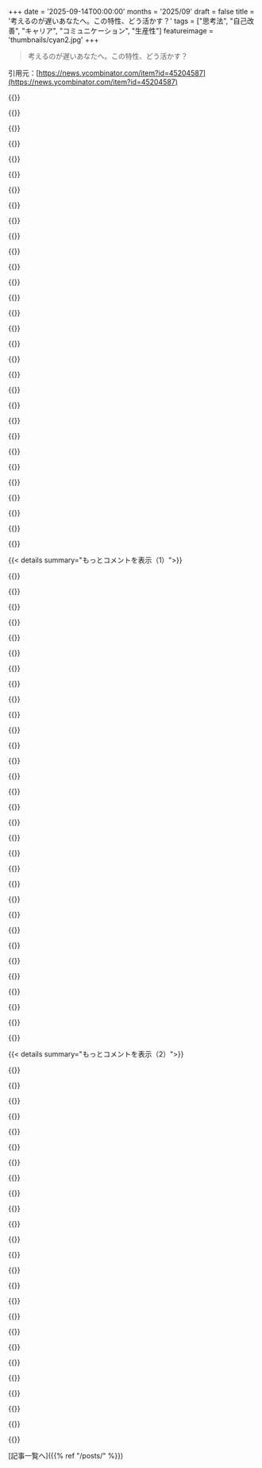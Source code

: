 +++
date = '2025-09-14T00:00:00'
months = '2025/09'
draft = false
title = '考えるのが遅いあなたへ。この特性、どう活かす？'
tags = ["思考法", "自己改善", "キャリア", "コミュニケーション", "生産性"]
featureimage = 'thumbnails/cyan2.jpg'
+++

> 考えるのが遅いあなたへ。この特性、どう活かす？

引用元：[https://news.ycombinator.com/item?id=45204587](https://news.ycombinator.com/item?id=45204587)




{{<matomeQuote body="「ゆっくり考える」こと、俺もよく考えたよ。ソフトウェア開発者としては有利だったと思う。でも、社交はマジ苦手。気の利いたことがすぐ言えないし、後で「あれ言えばよかった」って山ほど出てくるんだ。その場で面白いこと言える人って本当にすごい。歳を取ってからは受け入れたけど、友達や仕事の機会はたくさん逃しただろうな。今でも「気まずい」「つまらない」って思われてるんじゃないかって感じるのは正直キツイ。でも妻は俺と真逆のタイプで、俺たちは最高に楽しく過ごしてるよ。" userName="zubspace" createdAt="2025/09/14 19:32:41" color="#ff5733">}}




{{<matomeQuote body="「その場での発言」について、チャーチルが「明日用の即席スピーチを準備してるだけさ」って言った話知ってる？俺も人前で話すけど、8時間ものワークショップを全部用意はできないよ。でも、大量の逸話や比喩をストックしといて、コードみたいに適切な場面で使うんだ。メンタリングやコンサルティングで超役立つし、コメディアンも同じ手を使う。聞き手には新鮮でも、俺にとっては磨き上げたネタ。だから「あの人、頭の回転速い！」って思われるわけ。Simon Sinekみたいな人気プレゼンターも、同じ話を何年もかけて完成させてるのがわかるよ。" userName="Swizec" createdAt="2025/09/14 20:41:15" color="#785bff">}}




{{<matomeQuote body="昔、みんなに面白いって言われてた父が、膨大な面白い話を持ってると思ってたんだ。でも数年して、父が新しい人には同じ話を繰り返してるって気づいた。特定の持ちネタを再利用してるんだよね。新しい社交状況に慣れるのが遅い俺にとって、これは目から鱗だったよ。自分にもできるって。面白いのは、父自身はこれに気づいてないみたいで、俺に同じ話をし始めて、俺が細かいこと指摘すると、本当に驚くんだから。" userName="saghm" createdAt="2025/09/14 21:03:04" color="#45d325">}}




{{<matomeQuote body="俺も返答が遅いことがよくあるんだ。返事する前とか話の途中に、長い沈黙が入って考えてる。でも、その間は他の人が話し始めたり話題を変えるきっかけだって思われがちで、せっかく考えたことが言えなくなるんだ。前は5秒ごとに「ちょっと待って」って言ってたけど、気が散るって言われた。最近は本読んでるみたいに目をキョロキョロさせてるよ。待ってる人に「考えてるな」ってわかってもらえるし、スピナーみたいなもんだね。" userName="Kiboneu" createdAt="2025/09/14 20:57:14" color="#ff5733">}}




{{<matomeQuote body="考えてることを示すボディランゲージってあるよ。上を見てみて（まるで自分の脳の中を覗いてるみたいに）。" userName="mat_b" createdAt="2025/09/15 04:46:22" color="">}}




{{<matomeQuote body="「明日用の即席スピーチを準備してるだけさ」って話、Corridor CrewのWrenがBrandon Laatschから聞いた「シャワー思考は努力した時にだけ機能する」って言葉を思い出すね。必死に考えても行き詰まるけど、シャワー中とか関係ない時にアイデアが閃くんだ。脳が無意識に一般化するから、これは訓練可能なスキルだと思う。素早い返答が知性の良い尺度ってのはナイーブだ。速い人ほど間違ってることも多いしね。URL: https://youtu.be/9FL7IZavt1I?t=93 、 https://news.ycombinator.com/item?id=45242293 、 https://0x0.st/KcAU.png<br>追記だけど、PhD時代にこの方法が超効果的だった。がむしゃらに考えるのと、一旦離れるバランスが大事だよ。DiracやPoincare、Darwinみたいな有名人も、一日の労働時間は短く、散歩とかしてたんだ。クリエイティブな仕事にはこれが超重要。Elon Muskみたいな長時間労働を煽る話もあるけど、ノーベル賞科学者は逆だったりするしね。「もっと働く」ってのは単純化しすぎだよ。" userName="godelski" createdAt="2025/09/14 22:09:59" color="#ff5c5c">}}




{{<matomeQuote body="うん、それ（上を見るやつ）効くね。俺もたまにやるけど、目を上に向けすぎると痛くなっちゃうんだよな。考えてる時に目を何もしないよりは、何かしてる方が楽なんだ。多分俺だけだろうけど。将来的には、こめかみにLEDを埋め込んで、脳活動を示すネットワークスイッチのポートみたいに点滅させたいな。" userName="Kiboneu" createdAt="2025/09/15 12:52:28" color="">}}




{{<matomeQuote body="父が最近、自分に起こった面白い話を教えてくれたんだ。でもそれ、実は昔俺に起こったことで、俺が何年も前に父に話したことだったんだよね。" userName="macrocosmos" createdAt="2025/09/15 05:44:30" color="">}}




{{<matomeQuote body="昔、コメディフェスティバルでJohn Mulaneyの同じネタを2回見る機会があったんだ。自分の目でそれを見るのは、かなりすごい体験だったよ。" userName="corytheboyd" createdAt="2025/09/15 01:03:53" color="">}}




{{<matomeQuote body="Elonは従業員に週120時間とか996とか無茶な働き方を求めるけど、実際に深く考える必要がある仕事ってごく一部の人間だけなんだよな。" userName="johntarter" createdAt="2025/09/14 23:46:24" color="">}}




{{<matomeQuote body="Elonが「週40時間で世界を変えた奴はいない」って言うけどさ、本人はそうかもだけど、SpaceXやTeslaのエンジニアとかにまで同じこと求めてるんだぜ。あの996のHN投稿も見てみろよ。<br>https://x.com/elonmusk/status/1067173497909141504<br>https://www.financialexpress.com/trending/my-workload-went-f...<br>https://news.ycombinator.com/item?id=45149049" userName="godelski" createdAt="2025/09/15 02:51:55" color="#ff5c5c">}}




{{<matomeQuote body="考えるのが遅いって別に悪いことじゃないと思うんだ。相手だって別に面白いジョークとかエンタメを求めてるわけじゃないしね。" userName="ozgrakkurt" createdAt="2025/09/14 20:27:18" color="">}}




{{<matomeQuote body="考えるのが遅い人にとって、キャリアの成功は職業選びにかかってるよ。ソフトウェアやエンジニアリングみたいに実力主義の仕事は、そういう人には合ってるし、個性より実績で評価されるからおすすめ。" userName="conductr" createdAt="2025/09/15 13:17:43" color="#ff5733">}}




{{<matomeQuote body="考える時間稼ぎのために、”それは素晴らしい質問ですね、私の見解では…”みたいな、決まり文句を練習するといいよ。口が動いてる間に5秒は稼げるからね。" userName="conductr" createdAt="2025/09/15 13:21:26" color="#ff5733">}}




{{<matomeQuote body="俺はトップクラスのシニア／スタッフエンジニアなんだけどさ、コーディング面接だけはいつも苦戦するんだよね。" userName="jonotime" createdAt="2025/09/15 15:48:54" color="">}}




{{<matomeQuote body="”まず大まかに言うとさ…”って毎回言い始める同僚がいたんだけど、”これは俺の適当な最初の考えだよ”って聞こえてきて、だんだんうんざりしたんだ。" userName="JSR_FDED" createdAt="2025/09/15 14:15:40" color="#ff33a1">}}




{{<matomeQuote body="Jeremy VineがBoris Johnsonについて書いた話が、まさにコレの極致なんだ。Borisが練習済みで自動的に即興コメディアンを演じてたって話なんだけど、めちゃくちゃ面白いから読んでみて。<br>https://www.reddit.com/r/ukpolitics/comments/c1korj/jeremy_v..." userName="arjie" createdAt="2025/09/15 05:34:16" color="">}}




{{<matomeQuote body="関連する逸話を溜めたりシェアしたりするアドバイスってある？経験はあるのに、Aesopみたいに直接関係するポイントがある話を共有するのが苦手なんだよな。" userName="malnourish" createdAt="2025/09/14 23:34:44" color="">}}




{{<matomeQuote body="（id:69706への反論）「相手はジョークとかエンタメを期待してない」って言うけど、違うよ、期待してるって。つまんない奴とは誰も話したくないし、第一印象がマジで大事なんだからね。" userName="stronglikedan" createdAt="2025/09/15 02:08:04" color="#ff5c5c">}}




{{<matomeQuote body="この記事、まさに俺が書いたことある内容だわ。結婚ってさ、バランスが大事だよね ;)" userName="vim-guru" createdAt="2025/09/15 06:34:12" color="">}}




{{<matomeQuote body="俺も考えるのが遅い開発者で、早口な思考の妻と結婚してるけど、いい組み合わせだよ。両方早口なカップルは激しすぎてよく続くわって思うけど、刺激があるのかもね。YouTubeのHarry Mackが即興でラップする動画見るの好きなんだけど、マジで別の生物かと思うくらいすごいわ。" userName="efsavage" createdAt="2025/09/14 23:04:43" color="#38d3d3">}}




{{<matomeQuote body="なんでそれがすごいってなるの？どんなライブパフォーマンスだって、純粋な即興なんてほとんどないんだからさ。" userName="nradov" createdAt="2025/09/15 15:43:32" color="">}}




{{<matomeQuote body="つまり、ジョークを作るだけでなく、それを毎回新鮮に見せる技術がどれだけすごいかってことだよね。コメディアンが大変なのは、ネタ作りが難しいからじゃなくて、色々な難しいスキルが交差していて、それを磨くのにめちゃくちゃ練習が必要だからだよ。" userName="everfrustrated" createdAt="2025/09/15 15:52:09" color="#ff33a1">}}




{{<matomeQuote body="元記事はこちらだよ: https://news.ycombinator.com/item?id=20281420" userName="bmaupin" createdAt="2025/09/15 13:57:47" color="">}}




{{<matomeQuote body="へへ、最近妻が、息子に抱きつき方を教えたって話してたんだけどさ。本当は俺が教えたんだよ。でも、彼女がすごく嬉しそうだったから、言わせてやったけどね。" userName="mordnis" createdAt="2025/09/15 20:11:09" color="">}}




{{<matomeQuote body="関連する逸話を集めて共有する秘訣ってある？俺にとって15年間ブログを書き続けてきたのがそれだよ。物事を分かりやすい形にまとめて、読者に響くか試す。良ければ自分の引き出しに入れるし、そうでなければやり取りして次はもっと良くする。最近はリーダー職だから、若い人や経験の浅い人と一緒に仕事しながら、これを同期的にたくさん実践してるんだ。" userName="Swizec" createdAt="2025/09/15 00:13:16" color="#ff5733">}}




{{<matomeQuote body="MuskがSNS使いすぎだし、レジャー活動も多すぎるだろ、週80時間労働にしては。彼はどう見ても週4日勤務タイプだよ、言わないだけでさ。" userName="varjag" createdAt="2025/09/15 13:11:55" color="">}}




{{<matomeQuote body="Elonがあんな風にするのは、周りの人をこき使うことで特別感を得たいからであって、実際にうまくいくからじゃない。疲労とストレスで生産性が急激に落ちるって研究で何度も証明されてるのに、一部の有名人にはそれが常識じゃないみたいだね。だから実際の成果じゃなくて、パフォーマンスばかり。叫んだり騒いだりしてるけど、例えばTeslaはまだFSDなんてできてないし、もっと地味な会社の方がよっぽど進んでる。あれは子供じみたマッチョイズムで、大人の経営じゃないよ。" userName="TheOtherHobbes" createdAt="2025/09/15 09:47:57" color="">}}




{{<matomeQuote body="lol, yeah the trick is to use them as sparingly as possible and have a dozen or so to rotate. I’m not sure if I qualify as a slow thinker the way OP and some others here are discussing it. But, I do frequently need more time to answer complex problems. I’ve also started just feeling OK telling people I can follow up with them on certain questions as it’s too complex to answer off top of my head. As with anything, it’s a balance, I find if you can’t answer simple questions people will lose confidence in your answers." userName="conductr" createdAt="2025/09/15 16:38:26" color="#ff5733">}}




{{<matomeQuote body="That is a hilarious bodymod. And considering that is is possible to get rough brain activity indicators in a non-invasive manner, something like it could actually be made." userName="jononor" createdAt="2025/09/15 15:23:25" color="">}}




{{< details summary="もっとコメントを表示（1）">}}

{{<matomeQuote body="My wife and I are complete opposites. One of us processes data instantaneously, connecting it to dozens of other topics at the flip of a switch, and integrating broad knowledge. This makes for a great member of, say, a tiger team.The other thinks slowly, often has no initial opinion, and rarely speaks up, but when they do, the input is flawless and monumental. R&D is their forté.Neither one is better than the other. The quick thinker handles in-the-moment action well, but is so wrapped up in the “now” that it’s difficult for them to get too deep on a topic. The slow thinker meditates on ideas for a while, carefully chooses (almost always the correct) path, and steadies the course. Prick and pull at this one for a quick thought, and it comes out flatter than you could imagine.Until we know what actual intelligence is, trying to act like one form is objectively better than another is just silly.I think lots of the graybeard devs are deep thinkers, not fast thinkers. I think fast thinkers were pulled towards the “move fast and break things”-style companies." userName="kulahan" createdAt="2025/09/14 22:41:33" color="#38d3d3">}}




{{<matomeQuote body="Maybe a nonsequitur but in grad school I was in a study group which naturally split into two. In one group (mine) we’d read a problem and immediately charge in, sometimes have to backtrack, and meander around until the answer revealed itself. In the other they would plan everything out, and figure out what they needed to do, and from that the answer would reveal itself and they would write it all down.The interesting part is neither group really finished the problem sets faster than the other. Individual problems my group could, if we knew or guessed the right path immediately, be faster. But over the span of a 10 question p-set it would mostly come out in the wash and both groups would finish in roughly the same amount of time.I often think back on that when reflecting on how I still work that way years later." userName="LeonardoTolstoy" createdAt="2025/09/15 00:55:38" color="">}}




{{<matomeQuote body="I think it can be OK to have a risk if that’s the plan of trial and error.It’s when you don’t know, or have an inkling of what’s wrong but aren’t sure where to start probing, that it’s better to have a plan or call in experts in an unfamiliar area." userName="mjevans" createdAt="2025/09/15 01:08:26" color="">}}




{{<matomeQuote body="I think everyone is capable of both and should strive to go for both, it’s just a toolbox. I certainly have flip flopped between them over the years." userName="sigbottle" createdAt="2025/09/15 20:07:09" color="">}}




{{<matomeQuote body="one of you uses more test-time compute before giving your answer :)is the first person actually incapable of thinking deeply or do they just prefer the other way/have a lower barrier for what is worth saying.I find i like to sit back and think in a group conversation and chime in at the right moment with something insightful, where other people are just going next token prediction stream of concious blabbering." userName="anthonypasq" createdAt="2025/09/15 15:33:03" color="#38d3d3">}}




{{<matomeQuote body="They can think deeply, it just takes active effort, whereas the broad-and-quick approach comes naturally. Sometimes sitting back and listening can be fun for them." userName="kulahan" createdAt="2025/09/15 20:57:11" color="">}}




{{<matomeQuote body="「実際の知性って何かわかるまで…」ってセリフ、もっと評価されるべきだよね。俺たちは知性が何かすら知らないのに、AIがそうかっていうのもわかんないよ。<br>これ、深すぎ。" userName="senectus1" createdAt="2025/09/15 00:20:16" color="#785bff">}}




{{<matomeQuote body="何かするのに時間がかかると、忘れられがちって本当にそう。グループ会話は超疲れる。すぐ言わないと話が変わっちゃうし。<br>俺も会話の「処理時間」が遅いから、書く方が合ってるって思う。議論も苦手で、言いたいことまとまらないし、学校でからかわれた。すぐ返さないと「負け」って思われがちだよね…。2年前にバーンアウトしてから、これマジ悪化したよ（まだ回復してない）。" userName="sunaookami" createdAt="2025/09/14 18:55:16" color="#ff33a1">}}




{{<matomeQuote body="「2秒以内に反論しないと負け」って考え、マジでイライラする！ 適当な議論でも、早く言い返せると許されちゃう感じあるし。<br>逆に、詳細思い出せないとか、ちょっと考える時間がかかると、言ってる事実が間違ってるって思われがちだよね。事実って、その場で記憶できるかに左右されないはずなのに、みんなそう考えちゃうんだよな。" userName="mailund" createdAt="2025/09/15 08:24:04" color="#45d325">}}




{{<matomeQuote body="バーンアウトって聞いて、なんかごめんね。ちゃんと回復に向かってることを願ってるよ。踏ん張って、無理しないでね！<br>ネットの赤の他人だけど、俺のこのコメントが少しでも力になれたら嬉しいな。" userName="nuancebydefault" createdAt="2025/09/14 20:06:59" color="#38d3d3">}}




{{<matomeQuote body="ありがとう、頑張ってるよ。でも、なかなか険しい道のりで、新しい仕事を見つけるのがめちゃくちゃ難しいんだよね。" userName="sunaookami" createdAt="2025/09/14 20:09:55" color="">}}




{{<matomeQuote body="バーンアウトと今のクソみたいな市場状況を混同するなよ。問題は君自身にあるんじゃないからね。" userName="brazukadev" createdAt="2025/09/14 20:27:42" color="#38d3d3">}}




{{<matomeQuote body="うん、それに慣れるまで、けっこう時間かかっちゃったよ。" userName="sunaookami" createdAt="2025/09/15 04:48:50" color="">}}




{{<matomeQuote body="これは君がゆっくり話すせいじゃなくて、他の奴らがちゃんとコミュニケーションできないか、したくないっていう症状だよ。<br>もしみんなが本当にちゃんとした会話を求めてたら、友達がちょっとゆっくり話したり、話が飛び飛びになったりしても、問題にならないはずなんだ。もう少し忍耐を持って、相手の言いたいことを善意で解釈してあげてよ。" userName="squigz" createdAt="2025/09/14 23:06:39" color="#38d3d3">}}




{{<matomeQuote body="俺の経験だと、3人以上で話すとこうなるんだよね。話題の切り替わるスピードが、グループで一番早く処理できる奴に合わせられちゃって、結局、考えるのが遅い奴は会話から排除されちゃうんだよな。" userName="jbd0" createdAt="2025/09/15 11:47:48" color="#38d3d3">}}




{{<matomeQuote body="グループ会話が疲れるって、本当にそうだよな。常にやり取りがあって、すぐ言わないと話題がどんどん変わっちゃう。<br>疲れるのはさ、ほとんどの人が聞くのと同じくらい話したがるからなんだよ。それをグループでやるのは難しいよね。" userName="tasuki" createdAt="2025/09/15 22:23:53" color="#45d325">}}




{{<matomeQuote body="理解や成果を出すまでに時間がかかるけど、速い人たちは理解が浅くて成果もイマイチなことが多いな、っていつも思うよ。俺は本当に集中してることを深く理解しないといけないんだ。そうやってちゃんと頭の中でモデルを組み立ててからの方が、実際には速く生産的になれるんだよね。" userName="MattPalmer1086" createdAt="2025/09/14 19:05:39" color="#ff5733">}}




{{<matomeQuote body="俺もだよ、このゆっくりで methodical なプロセスが、派手で素早い shallow なアプローチより価値があるって示すのが本当に大変なんだ。問題にじっくり取り組んでからじゃないと、提案どころか製品すら出せないこともあるからね。でも長い目で見れば報われるよ。幸い、その価値を認めてくれるマネージャーやビジネスパートナーにも何人か恵まれたけど、世の中では全然そうじゃないし、tech 界に多い move fast な Agile 文化の中で、自分で説明するのも結構難しいんだ。" userName="ptmcc" createdAt="2025/09/14 19:31:56" color="#ff5c5c">}}




{{<matomeQuote body="そうそう、俺も長年マネージャーに「ちゃんと成果出るの？」って心配されて、何度も大変な話し合いをしてきたよ。できるのは「これが俺のやり方です。最初はゆっくりだけど、そのあと劇的に加速しますから」って安心させることだけ。一度うまくいけば、次からはもちろん楽になるんだ！" userName="MattPalmer1086" createdAt="2025/09/15 07:00:30" color="#785bff">}}




{{<matomeQuote body="君、ADHDかもしれないよ。俺は自分を鈍いとは思わないけど、君の言ってることは俺にそっくりだ。大学で数学から理論物理学に転向したとか、空間認識の話とかも全部ね。結局、大人になってからADHDと診断されて、治療を受けたらStimulantが「機転が利く」のにすごく効いたんだ。「遅い」ってのは、いつも気が散ってる状態だから効率が悪いって感じかな。Stimulantでそれが直るんだ。でも、子供の頃から散漫だったから、脳の構造の一部になっちゃって、薬だけじゃ変わらない部分もある。でも、それは「超能力」だと思ってるよ。問題を見るのに違う視点を持てるから、戦略的思考にすごく役立つんだ。Stimulantはそれを集中的に制御する力と、必要に応じてオンオフを切り替える能力をくれるんだよね。" userName="adastra22" createdAt="2025/09/14 18:39:37" color="#785bff">}}




{{<matomeQuote body="記事の主旨は「この人の思考スタイルは機能不全じゃない」ってことなのに、なんでこれを病気扱いして、薬で思考スタイルを変えようとするんだ？これは普通の人間の自然なあり方として見るべきだろう。" userName="tptacek" createdAt="2025/09/14 18:55:11" color="">}}




{{<matomeQuote body="ADHDだってすぐ決めつけたり、Stimulantを勧めたりするのは早計だと思うな。俺もADHDだけど、君の言ってることにはもっと複雑な側面があるよ。例えば「素早い計算」の話だけど、何度もやってる計算は暗記してるから速いんだ。これには面白い実験データもあるんだよ。脳は単なる計算ユニットじゃなくて、速度や容量が違うストレージとか、いろんな処理ユニットがあって、うまく使えば活用できるんだ。君の評価は出力速度だけ見てるけど、それはFLOPSを測ってるわけじゃないんだよね。" userName="godelski" createdAt="2025/09/14 19:22:49" color="#ff5c5c">}}




{{<matomeQuote body="「かもしれない」は結論じゃないだろ。急いで結論を出してるのは君の方だよ。それに記事は不注意型ADHDの症状を、たくさんの手がかりと高い精度で本当にうまく描写しているんだ。君のコメントの残りの部分は、そこで言われてる具体的な症状や経験とどう関係するのか、正直分かりにくいな。" userName="throwuxiytayq" createdAt="2025/09/14 19:54:58" color="">}}




{{<matomeQuote body="不注意型ADDは俺の人生に、個人的にも仕事でも本当に大きなダメージを与えたんだ。結婚だってめちゃくちゃになりかけた。頼むから、抗医療の偏見は捨ててくれよ。主筆の人は一生涯「自分はダメだ」って感じてきたって言ってるけど、これは典型的なADDの症状なんだ。そして、効果が長続きする唯一の治療法は薬だよ。ADDの人にとっては、薬は人生を前向きに変えるものなんだ。俺の人生は薬を飲む前と後で全然違う時代だってはっきり分けられるよ。前は自分の目標に対してずっと失敗続きだったけど、薬を飲んでからは自己肯定感と成長の時期なんだ。なのに、君みたいな人が、唯一の助けになる脳の化学変化を阻もうとして、罪悪感を抱かせたり、恥をかかせたりするんだ。なんで？医療的な症状に対処するための薬の議論を、なんでやめさせようとするんだ？" userName="adastra22" createdAt="2025/09/15 00:39:09" color="#ff5733">}}




{{<matomeQuote body="不注意型ADHDっていうのは初めて聞いたけど、すごく俺に当てはまるみたいだ。大人になってからこれについて調べた経験がある人いる？ADHDの診断とか、Stimulantを求めることって、すごく偏見があるような気がするんだよね。" userName="seanssel" createdAt="2025/09/15 13:28:44" color="#45d325">}}




{{<matomeQuote body="長文になってごめん。要するに、筆者は単に「対処してる」だけだよ。ADHDは障害であって、「違う考え方」だから「薬でなんとかする」ものじゃない。ADHDだと知ることは、とてつもない安堵につながるんだ。一般的に、もしADHDなら、知りたいと思うはずだよ。---<br>君の解釈には反対だな。記事は筆者が自分の「思考スタイル」に対処するために開発した仕組みを描写しているんだ。それが単にユニークな思考プロセスなのか、それとも一般的な精神疾患に苦しんでいるのかはともかく、彼の楽観的で問題解決志向の態度は適応的で健全だよ。<br>筆者は「いつも自分の脳の処理速度が遅いことを心配してきた」と書いてる。でも最近になって「遅い処理速度は思ったほど問題じゃない」と気づいた、とね。そして、もしそれが間違ってても、それに逆らうよりは受け入れた方が自分にとって良い、とも言ってる。これって、筆者が長年の困難に対処しようとしてるように読めるんだ。そして、困難を克服したとは言っておらず、ただいくつかのアプローチが他のものより優れていると見つけただけだよ。<br>もしこの長年の、ずっと悩まされてきた困難の根本原因が、多くの人に役立ってきた標準的な治療法がある、よく理解された症状だとしたら、その提案を筆者が評価すると思うのは妥当だよね。<br>それに、ADHDは不安障害やうつ病、自閉症が「違う考え方」じゃないのと同じで、「違う考え方」じゃないんだ。診断されていない人にはそう感じられることもあるし、診断された多くの人も、それを「悪いもの」ではなく「違うもの」だと軽視する傾向がある。さらには、こういう希望的なレトリックに付き合う医者までいるんだ。これは聾者のコミュニティで、耳が聞こえないことを障害ではないと主張するのと似てるね [1]。<br>実際、ADHDは精神疾患だよ。実行機能の欠如や感情調節の困難を補うような、特別な創造性や洞察力といった「超能力」が与えられるわけじゃない。ラッセル・バークレー博士が言ってるように [2]：<br>「さて、はっきりさせておこう。これは非常に深刻な障害だ。取るに足らない、一過性の障害なんかじゃない。」<br>「また、十分強調されていないと思うことを強調しておこう。ADHDは贈り物なんかじゃない。私たちがとった何百もの測定法のどれを見ても、ADHDが人間の生活において何かポジティブなものをもたらすという研究エビデンスは一切ない。はっきりさせておこう。ADHDは、人々が持つであろう何百もの心理的能力のごく一部にすぎない。そして多くの人々は、他の人間の能力の様々な側面で才能に恵まれているかもしれないが、その才能や成功をADHD自体に決して帰してはならない。」<br>君には悪気がないのは分かってるんだけど、君のコメントは、ADHDの人がよく目にする態度、そしてADHDの人へのあからさまなスティグマに容易に変化しうる態度を表しているから、いくつか憤慨した返信が来てるんだ。<br>君がそう言っていたわけじゃないけど、多くの人はADHDの人が普通の困難を病気扱いして、楽しい薬を手に入れるためにそれを利用していると思ってるみたいだね。<br>「仕事で飽きる？うん、誰でも飽きるよね。」<br>「大きなプロジェクトを始めるのが難しい？わかるよ。」<br>「時々時間の感覚を失う？俺もだ！」<br>「ねえ、君って結局みんなが経験するような普通の人生の苦労を全部してるみたいだけど、頑張って物事を片付ける代わりに、医者に泣きついて安いaddysをもらってるだけなんじゃないの？」<br>精神疾患を認めないことに何の美徳もないよ。ADHDは人によって重症度が違うし、どんな症状であれ治療をしないという情報に基づいた選択をするのは完全に有効だ。でも、似ている一般的な障害の存在を無視して「病気扱いを拒否する」ことは、筆者や他の誰の利益にもならないんだ。<br>君が見落としているもう一つのパズルは、成人してから診断された私たち多くの人にとって、ADHDの診断は非常にポジティブで、人生を変える出来事だった、ってことなんだ。<br>未診断のADHDとともに生きるというのは、他人から—そして自分自身からも—慢性的に遅刻し、頼りにならず、集中力がなく、動作が遅く、整理整頓ができない人間だ、と見なされる状態で生きることだよ。見た目には、怠け者で、無責任で、不注意な、悪い、徳のない人間なんだ。そして、何度も何度も、自分で設定した、達成できるはずの目標を達成できないんだ。<br>長年の自分の欠点が、道徳的に欠陥のある魂のせいではなく、医学的に欠陥のある脳のせいだと知るのは、計り知れない安堵なんだ。そして、この安堵は、薬や他の治療法が助けになるかもしれないという希望とはまったく別のところにあるんだよ。<br>だから、この重荷が取り除かれた経験をした人たちが、なぜそれを他の人にも伝えたいと熱望するのか、今なら理解できるかもしれないね。癌と診断されるのとは違うんだ。私たちは常に苦悩を知っていた。今、私たちは苦悩する敵を知っているんだ。<br>[1] https://www.reddit.com/r/deaf/comments/134tw70/do_you_identi...<br>[2] https://m.youtube.com/watch?v=Z9w6YL5__Z8" userName="istjohn" createdAt="2025/09/15 04:13:07" color="#45d325">}}




{{<matomeQuote body="俺は40代半ばの機械エンジニアで、Bay Areaにいるんだ。HNは俺の仲間って感じ。<br>ADHDの薬が解決策だって色んな意見が飛んでくるよ（公式な診断はないけど、条件は満たしてると思うし、多分”罹患してる”）。<br>脳って複雑で、色んなタスクに適合したり、不適合だったりする。俺の仮説では、俺の脳は今のcorporate Americaで評価される行動に不適合なんだろうな。Feynmanみたいにはなれないし。<br>だから、俺は今、二つの世界の板挟みになってるんだ。この記事はマジで響いたよ。" userName="freetinker" createdAt="2025/09/14 21:32:51" color="#38d3d3">}}




{{<matomeQuote body="ちょっと待って、君が医者と決めたことを変えろなんて言ってないよ。君の状況は知らないし。<br>ただ、自分の状況に満足してる人に、薬を勧めるようなコメントに反応しただけだからね。" userName="tptacek" createdAt="2025/09/15 00:52:29" color="">}}




{{<matomeQuote body="OPじゃないけど、俺は大人になってからADHDと診断されたんだ。セラピストとか一般医が使う簡単なスクリーニング質問票だと、基準より数点低かったんだよね。でも後で、大学病院の精神科医が徹底した適切な検査をした結果、重度のADHD障害があることが分かったよ。だから、もしADHDかもしれないって思うなら、精神科医にちゃんとした評価を求める価値はあるよ。検査は数時間かかるだろうけどね。<br>個人的には診断後、治療で困ったことはあまりないな。一部の人には問題があるって知ってるし、毎年薬物検査を受けなきゃいけないみたいな不便さもあるけど、唯一の後悔は10年早く診断してもらわなかったことだよ。" userName="istjohn" createdAt="2025/09/15 17:00:28" color="#38d3d3">}}




{{<matomeQuote body="俺も人生ずっと”集中力”に悩まされてきたよ。会議での集中力はひどいから、全部録音して後で聞き直してるんだ。そろそろ医者を探す時だね。<br>質問なんだけど、興奮剤って性生活とか、他の生活分野に悪影響を与えることってある？" userName="boredemployee" createdAt="2025/09/15 01:32:34" color="">}}

{{</details>}}




{{< details summary="もっとコメントを表示（2）">}}

{{<matomeQuote body="それは薬と用量によるね。俺が知る限り、興奮剤は通常、そういった分野に深刻な、あるいは長期的な影響を与えることはないよ。<br>RitalinもAdderall（Vyvanseのような派生薬も）も血管収縮剤だから、血流に影響を与えるんだ。これが多少の不快感につながるんだね。”Adderall dick”は”プールで縮む”のと似た一時的な状態で、みんなに起こるわけじゃないし、用量にもよるんだけど、パフォーマンスには影響しないよ。性的な刺激にはちゃんと反応するからね。<br>興奮剤の使用で血圧が少し上がる可能性はあるんだけど、これが長期的に（何年も、何十年も）EDとか、もっと深刻な問題につながることはある。でも、だからこそこれらの薬は処方医による綿密な監督が必要で、もし血圧の上昇が観察されたら、lisinoprilみたいな他の薬を追加して、その影響を打ち消してくれるんだ。<br>稀だけど報告されてるケースとしては、性的なクライマックスとオーガズムが乖離するような奇妙な影響もあるんだ。Redditなんかでそういう自己報告はたくさん見つかるよ。どれも永続的じゃないし、薬が体内から出れば元に戻るからね。<br>圧倒的多数の患者では、上記のようなことは何も起こらないし、永続的なもの（監視されずに放置された場合の長期的な高血圧の影響以外）は一つも知らないよ。これは例えば、性的な健康に永続的な影響を与える可能性のあるSSRIとは違う点だね。これを持ち出したのは、一部の医者が処方薬の規制を避けるためにSSRIを第一選択として処方することがあるからだよ。彼らにそうさせちゃダメだよ。抗うつ薬は信じられないほどひどい（そして場合によっては永続的な）副作用があったり、人格を劇的に変えたりする可能性があるし、ADHDの標準的な治療法とは考えられてないからね。" userName="adastra22" createdAt="2025/09/15 02:40:46" color="#45d325">}}




{{<matomeQuote body="EKGを受けなきゃいけなかったって…その説明からすると、実際はEEGの間違いじゃない？" userName="kashunstva" createdAt="2025/09/14 23:13:56" color="">}}




{{<matomeQuote body="みんなそれぞれの旅路があるし、人が特定の考え方をする理由はたくさんあるよね。<br>君が反応してるコメントは、ただ自分の状況を説明して、記事を書いた人が似たような経験を探求するかもしれないって言ってるだけだよ。俺は記事を、誰かが何かを探求していて、ADHDもその探求の一つになりうる、と読んだんだ。特にADHD不注意型が一番似てると思うね。<br>特定の状態に対する人の治療選択を批判する理由が分からないな。特定の治療オプションの必要性を君は感じないかもしれないけど、ADHDの薬で不安やRSDから解放される人は多いんだ。彼らは自分で決めることができるんだよ。" userName="brohoolio" createdAt="2025/09/14 19:28:07" color="">}}




{{<matomeQuote body="ねえ、返信ありがとう。俺は30代半ばで、人生ずっと”ぼーっとしてる人”（space cadet）だと思ってきたんだ。学校は本当に大変で、よく卒業できたと自分でも驚いてるよ。集中できないのは軽いうつ病と不安のせいだと思ってたんだけど、何か別の原因があるのか調べてみたいんだ。何十年もぼんやり生きてきた感じがするよ。<br>まずはGPに相談してみるつもりだよ。感謝してる。" userName="seanssel" createdAt="2025/09/15 21:11:26" color="#45d325">}}




{{<matomeQuote body="詳しい返信ありがとう！本当に感謝してるよ。<br>2019年から全般性不安障害のためにSSRIを飲んでるんだけど、今はかなり良くなったから、やめるか他の薬に変えたいんだ。遅漏が嫌でね、今までそんな問題なかったのに、薬のせいでひどいことになってるから。<br>だから、両方を治療できる安全な組み合わせを調べるつもりだよ。ChatGPTが注意障害と不安にはVortioxetineを勧めてくれたから、医者と相談してみるつもりだ。改めてありがとう！" userName="boredemployee" createdAt="2025/09/15 11:53:58" color="#45d325">}}




{{<matomeQuote body="親コメントは、筆者の思考スタイルを理解し、研究文献の“sluggish cognitive tempo”という臨床用語と結びつけるための枠組みだって言ってるよ。" userName="nxobject" createdAt="2025/09/14 19:06:55" color="">}}




{{<matomeQuote body="ありがとう、確認したら多分その通りだね。10年以上前のことだし、俺はそういう医者じゃないからさ、ハハ。" userName="godelski" createdAt="2025/09/14 23:33:23" color="">}}




{{<matomeQuote body="OPは状況が順調だと思ってなくて、自分の精神的なハンディキャップだと思ってる。僕のコメントは、それが医学的に治療可能な状態かもしれないって指摘したかっただけなんだ。<br>ADHDの薬は俺みたいなADDの人には効くんだよ。幸福感なんて感じないし、副作用もほとんどない。毎日薬を飲むだけで自分の人生をコントロールできて、“ノーマル”になれる。薬を選ぶ人たちは社会の偏見に晒されるんだ。医者や学校、周りの人たちから色々言われる。深刻なスティグマだから、見たら反論するようにしてるよ。" userName="adastra22" createdAt="2025/09/15 02:23:12" color="#ff5c5c">}}




{{<matomeQuote body="“なんで薬で思考スタイルを変えるんだ？”って言うけどさ、それってスタチンとかPrEPとかACE inhibitorsに対しても同じこと言うの？" userName="istjohn" createdAt="2025/09/15 04:40:41" color="#ff5733">}}




{{<matomeQuote body="“なんでこれを人間の普通のあり方だと見て、病気扱いしないんだ？”って言うけど、共通の行動パターンにラベルがあると説明が簡潔になるんだよ。<br>臨床的うつ病にも同じこと言う？<br>なんで薬で思考スタイルを変えるかって？ADHDとかって、現実の用事をこなすのが本当に大変になることがあるからさ。税金の申告とか、失業手当の手続きとか、普通の人には大したことないことが、神経多様な人には大きな障害になるんだよ。(まあ、薬の作用は少し違うけどね)" userName="Quekid5" createdAt="2025/09/14 19:52:11" color="#785bff">}}




{{<matomeQuote body="“かもしれない”は結論じゃないってことだよね。僕たちは違う可能性を考えてるんだ。<br>僕はAdastraがOPがADHDだと100％結論付けたとは思ってないよ。当たり前だよね。<br>僕のコメントは『OPはリンゴとオレンジを比較してる可能性が高い』って言いたかったんだ。両方丸っこい果物だから交換可能だと思ってるけど、健康効果を考えるなら別の側面も考慮する必要がある、ってね。<br>記事で3桁×3桁の計算を例に出してるけど、計算能力と別のアルゴリズムを使ってるかは区別できないからね。僕は別のアルゴリズムを使ってたことを強く示唆してるし、部分計算の再利用もしてたよ。" userName="godelski" createdAt="2025/09/14 21:46:49" color="#ff5733">}}




{{<matomeQuote body="ADHDの最前線の治療法は薬物療法だよ。研究で最も効果的で副作用も軽微で安全だって示されてるんだ。これはこの疾患を研究してる医療専門家の見解だね。むしろADHDの薬物療法への懐疑的な意見が、おかしくて注目に値するよ。" userName="istjohn" createdAt="2025/09/15 17:17:52" color="">}}




{{<matomeQuote body="アメリカ人はオピオイド危機から何も学んでないの？" userName="e4325f" createdAt="2025/09/15 12:30:22" color="">}}




{{<matomeQuote body="自分の状況を説明してくれて感謝するよ。僕もいつかADHDの検査を受けることを検討したいな。それで将来の生活の質が改善するなら最高だし、何も見つからなくても調べてみて良かったと思うだろうね。" userName="KronisLV" createdAt="2025/09/15 15:38:39" color="">}}




{{<matomeQuote body="精神的な“障害”って、脳の違いが本当に有害なのか、それとも社会の仕組みのせいで有害になってるのか、っていうところが面白いよね。俺もADHDで悩んだことがあるけど、自分の脳は素晴らしいって思うんだ。でも社会の仕組みが間違ってるって感じるよ。<br>俺の脳は午前11時から午後7時が一番調子いいのに、典型的な9時〜5時だったり、デスクワーク中心の仕事だったりするからさ。脳が悪いとは思わないけど、社会の基準と違いすぎるから、薬を飲むかどうか迷うんだ。薬は社会に順応するのを助けるけど、脳の機能を改善するわけじゃないって感じるね。" userName="firstplacelast" createdAt="2025/09/15 00:40:12" color="#ff5c5c">}}




{{<matomeQuote body="記事はADHD薬の良い面も悪い面もちゃんと説明してるし、別にダメって言ってないよ。Redditみたいにすぐ怒りを探すのはやめなよ。" userName="idiotsecant" createdAt="2025/09/14 19:24:23" color="">}}




{{<matomeQuote body="ほかのコメントと大体同じだけど、ADHDの症状、特に不注意特性について調べてみたら？DSM-5の診断基準も読むと良いかもね。偏見は気にしなくてOK。" userName="throwuxiytayq" createdAt="2025/09/16 09:18:24" color="#ff5c5c">}}




{{<matomeQuote body="記事を読んでくれて嬉しいな。Patrickへの返信を見たら僕のコメントはほとんど余計だったけど、喜んでくれてよかった。Patrickは僕の長文を読まないだろうね。ADHDで過集中になっちゃうと、つい長くなっちゃうんだよ。" userName="istjohn" createdAt="2025/09/15 17:28:32" color="">}}




{{<matomeQuote body="面接で計算しながら名前叫んだり、変なことさせられたりしたんだって？「そんな面接は途中で帰る」ってよく言うけど、僕ならマジで帰るね。それ、本当にあった話なの？" userName="el_benhameen" createdAt="2025/09/14 18:13:25" color="">}}




{{<matomeQuote body="面接で逆質問する妄想をしたんだ。もし会社が好きなら何も聞かない。ちょっとムカついてたら、FizzBuzzみたいな簡単な質問を。マジで頭に来てたら、クソ難しくてどうでもいい質問をぶつけてやる。「鶏とキツネと小麦粉が二重連結リストを渡るには？途中でリストをひっくり返して、747台のVWビートルにピンポン球が何個入るか数えてみろ」ってね。" userName="schneems" createdAt="2025/09/14 18:36:00" color="#ff33a1">}}




{{<matomeQuote body="会社が好きでも面接で何も質問しないのはダメだよ。常に鋭い質問をいくつか用意しなきゃ。もし採用で同点の候補者がいたら、質問しない人より、たくさん質問して意欲を見せた人が選ばれるよ。逆質問されたら「ハハ、面白い冗談！もう時間だよ、来てくれてありがとう！」って言うかな。" userName="mattlondon" createdAt="2025/09/14 18:48:52" color="#45d325">}}




{{<matomeQuote body="会社や仕事について賢い質問をするのは、ただの’タイブレーク’以上の大きなメリットがあるよ。会社への関心、自主性、どれだけ会社に馴染めるか、たくさんアピールできるからね。" userName="furyofantares" createdAt="2025/09/14 19:01:48" color="#38d3d3">}}




{{<matomeQuote body="チームの動き方とか、会社のXワークフローに関する賢い質問は、その人が持ってる追加スキルや知識を示すことにもなるよ。面接で出なかった能力もアピールできるからね。" userName="542354234235" createdAt="2025/09/17 15:52:37" color="#45d325">}}




{{<matomeQuote body="もし会社が嫌いなら質問しなくてもいいよ。でも、気に入る可能性があるなら絶対質問すべき！後で「こんなはずじゃなかった」ってならないように、ちゃんと確認するべきだよ。1ヶ月契約とかなら話は別だけどね。" userName="bluGill" createdAt="2025/09/15 13:36:56" color="#ff33a1">}}

{{</details>}}



[記事一覧へ]({{% ref "/posts/" %}})
